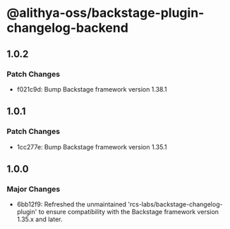 # @alithya-oss/backstage-plugin-changelog-backend

## 1.0.2

### Patch Changes

- f021c9d: Bump Backstage framework version 1.38.1

## 1.0.1

### Patch Changes

- 1cc277e: Bump Backstage framework version 1.35.1

## 1.0.0

### Major Changes

- 6bb12f9: Refreshed the unmaintained 'rcs-labs/backstage-changelog-plugin' to ensure compatibility with the Backstage framework version 1.35.x and later.
